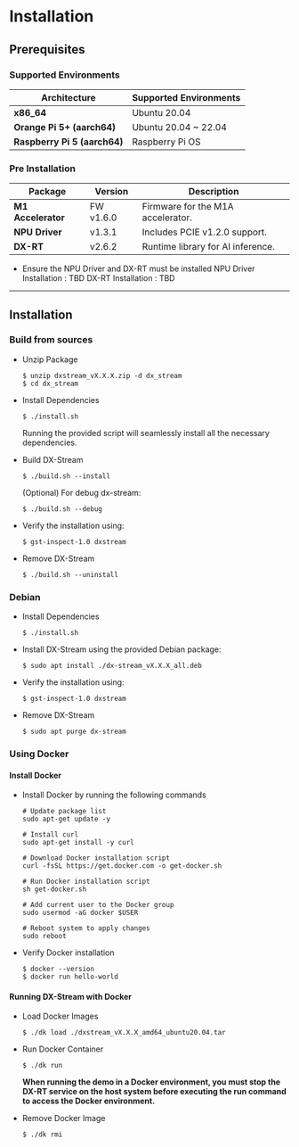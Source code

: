 # Installation

## Prerequisites

### Supported Environments

| **Architecture**      | **Supported Environments**        |
|------------------------|------------------------------------|
| **x86_64**            | Ubuntu 20.04                     |
| **Orange Pi 5+ (aarch64)** | Ubuntu 20.04 ~ 22.04            |
| **Raspberry Pi 5 (aarch64)** | Raspberry Pi OS                 |


### Pre Installation

| **Package**              | **Version**     | **Description**               |
|---------------------------|-----------------|--------------------------------|
| **M1 Accelerator**        | FW v1.6.0      | Firmware for the M1A accelerator. |
| **NPU Driver**            | v1.3.1         | Includes PCIE v1.2.0 support. |
| **DX-RT**                 | v2.6.2         | Runtime library for AI inference. |

- Ensure the NPU Driver and DX-RT must be installed
    NPU Driver Installation : TBD
    DX-RT Installation : TBD

---

## Installation

### Build from sources

- Unzip Package 
    ```
    $ unzip dxstream_vX.X.X.zip -d dx_stream
    $ cd dx_stream
    ```

- Install Dependencies
    ```
    $ ./install.sh
    ```
    Running the provided script will seamlessly install all the necessary dependencies.

- Build DX-Stream
    ```
    $ ./build.sh --install
    ```

    (Optional) For debug dx-stream:

    ```
    $ ./build.sh --debug
    ```

- Verify the installation using:
    ```
    $ gst-inspect-1.0 dxstream
    ```

- Remove DX-Stream
    ```
    $ ./build.sh --uninstall
    ```

### Debian

- Install Dependencies
    ```
    $ ./install.sh
    ```

- Install DX-Stream using the provided Debian package:
    ```
    $ sudo apt install ./dx-stream_vX.X.X_all.deb
    ```

- Verify the installation using:
    ```
    $ gst-inspect-1.0 dxstream
    ```

- Remove DX-Stream
    ```
    $ sudo apt purge dx-stream
    ```

### Using Docker

#### Install Docker

- Install Docker by running the following commands
    ```
    # Update package list
    sudo apt-get update -y

    # Install curl
    sudo apt-get install -y curl

    # Download Docker installation script
    curl -fsSL https://get.docker.com -o get-docker.sh

    # Run Docker installation script
    sh get-docker.sh

    # Add current user to the Docker group
    sudo usermod -aG docker $USER

    # Reboot system to apply changes
    sudo reboot
    ```
- Verify Docker installation
    ```
    $ docker --version
    $ docker run hello-world
    ```

#### Running DX-Stream with Docker

- Load Docker Images
    ```
    $ ./dk load ./dxstream_vX.X.X_amd64_ubuntu20.04.tar
    ```

- Run Docker Container
    ```
    $ ./dk run
    ```
    
    **When running the demo in a Docker environment, you must stop the DX-RT service on the host system before executing the run command to access the Docker environment.**

- Remove Docker Image
    ```
    $ ./dk rmi
    ```
